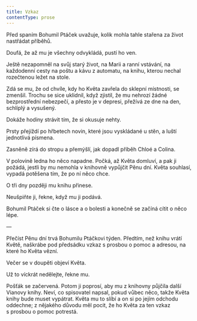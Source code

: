 ```yaml
---
title: Vzkaz
contentType: prose
---
```


<section>

Před spaním Bohumil Ptáček uvažuje, kolik mohla tahle stařena za život nastřádat příběhů.

Doufá, že až mu je všechny odvykládá, pustí ho ven.

Ještě nezapomněl na svůj starý život, na Marii a ranní vstávání, na každodenní cesty na poštu a kávu z automatu, na knihu, kterou nechal rozečtenou ležet na stole.

Zdá se mu, že od chvíle, kdy ho Květa zavřela do sklepní místnosti, se zmenšil. Trochu se sice uklidnil, když zjistil, že mu nehrozí žádné bezprostřední nebezpečí, a přesto je v depresi, přežívá ze dne na den, schlíplý a vysušený.

Dokáže hodiny strávit tím, že si okusuje nehty.

Prsty přejíždí po hřbetech novin, které jsou vyskládané u stěn, a luští jednotlivá písmena.

Zasněně zírá do stropu a přemýšlí, jak dopadl příběh Chloé a Colina.

V polovině ledna ho něco napadne. Počká, až Květa domluví, a pak ji požádá, jestli by mu nemohla v knihovně vypůjčit Pěnu dní. Květa souhlasí, vypadá potěšena tím, že po ní něco chce.

O tři dny později mu knihu přinese.

Neušpiňte ji, řekne, když mu ji podává.

Bohumil Ptáček si čte o lásce a o bolesti a konečně se začíná cítit o něco lépe.

—

Přečíst Pěnu dní trvá Bohumilu Ptáčkovi týden. Předtím, než knihu vrátí Květě, naškrábe pod předsádku vzkaz s prosbou o pomoc a adresou, na které ho Květa vězní.

Večer se v doupěti objeví Květa.

Už to víckrát nedělejte, řekne mu.

Pošťák se začervená. Potom ji poprosí, aby mu z knihovny půjčila další Vianovy knihy. Neví, co spisovatel napsal, pokud vůbec něco, takže Květa knihy bude muset vypátrat. Květa mu to slíbí a on si po jejím odchodu oddechne; z nějakého důvodu měl pocit, že ho Květa za ten vzkaz s prosbou o pomoc potrestá.

</section>
